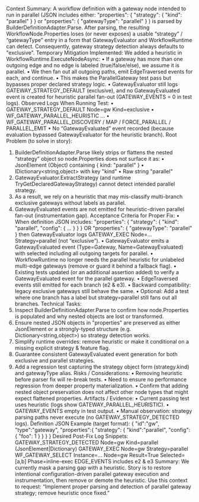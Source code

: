Context Summary: A workflow definition with a gateway node intended to run in parallel (JSON includes either: "properties": { "strategy": { "kind": "parallel" } } or "properties": { "gatewayType": "parallel" } ) is parsed by BuilderDefinitionAdapter.Parse. After parsing, the resulting WorkflowNode.Properties loses (or never exposes) a usable “strategy” / “gatewayType” entry in a form that GatewayEvaluator and WorkflowRuntime can detect. Consequently, gateway strategy detection always defaults to "exclusive".
Temporary Mitigation Implemented: We added a heuristic in WorkflowRuntime.ExecuteNodeAsync:
•	If a gateway has more than one outgoing edge and no edge is labeled (true/false/else), we assume it is parallel.
•	We then fan out all outgoing paths, emit EdgeTraversed events for each, and continue.
•	This makes the ParallelGateway test pass but bypasses proper declared strategy logic.
•	GatewayEvaluator still logs GATEWAY_STRATEGY_DEFAULT (exclusive), and no GatewayEvaluated event is created for heuristic parallel fan-out (GATEWAY_EVENTS = 0 in test logs).
Observed Logs When Running Test:
•	GATEWAY_STRATEGY_DEFAULT Node=gw Kind=exclusive
•	WF_GATEWAY_PARALLEL_HEURISTIC ...
•	WF_GATEWAY_PARALLEL_DISCOVERY / MAP / FORCE_PARALLEL / PARALLEL_EMIT
•	No “GatewayEvaluated” event recorded (because evaluation bypassed GatewayEvaluator for the heuristic branch).
Root Problem (to solve in story):
1.	BuilderDefinitionAdapter.Parse likely strips or flattens the nested “strategy” object so node.Properties does not surface it as:
•	JsonElement (Object) containing { kind: "parallel" }
•	IDictionary<string,object> with key "kind"
•	Raw string "parallel"
2.	GatewayEvaluator.ExtractStrategy (and runtime TryGetDeclaredGatewayStrategy) cannot detect intended parallel strategy.
3.	As a result, we rely on a heuristic that may mis-classify multi-branch exclusive gateways without labels as parallel.
4.	GatewayEvaluated events are not emitted for heuristic-driven parallel fan-out (instrumentation gap).
Acceptance Criteria for Proper Fix:
•	When definition JSON includes: "properties": { "strategy": { "kind": "parallel", "config": { ... } } } OR "properties": { "gatewayType": "parallel" } then GatewayEvaluator logs GATEWAY_EXEC Node=... Strategy=parallel (not “exclusive”).
•	GatewayEvaluator emits a GatewayEvaluated event (Type=Gateway, Name=GatewayEvaluated) with selected including all outgoing targets for parallel.
•	WorkflowRuntime no longer needs the parallel heuristic for unlabeled multi-edge gateways (remove or guard it behind a fallback flag).
•	Existing tests updated (or an additional assertion added) to verify a GatewayEvaluated event for the parallel gateway.
•	EdgeTraversed events still emitted for each branch (e2 & e3).
•	Backward compatibility: legacy exclusive gateways still behave the same.
•	Optional: Add a test where one branch has a label but strategy=parallel still fans out all branches.
Technical Tasks:
1.	Inspect BuilderDefinitionAdapter.Parse to confirm how node.Properties is populated and why nested objects are lost or transformed.
2.	Ensure nested JSON objects in "properties" are preserved as either JsonElement or a strongly-typed structure (e.g. Dictionary<string,object>) so strategy detection works.
3.	Simplify runtime overrides: remove heuristic or make it conditional on a missing explicit strategy & feature flag.
4.	Guarantee consistent GatewayEvaluated event generation for both exclusive and parallel strategies.
5.	Add a regression test capturing the strategy object form (strategy.kind) and gatewayType alias.
Risks / Considerations:
•	Removing heuristic before parser fix will re-break tests.
•	Need to ensure no performance regression from deeper property materialization.
•	Confirm that adding nested object preservation does not affect other node types that might expect flattened properties.
Artifacts / Evidence:
•	Current passing test uses heuristic (logs show GATEWAY_PARALLEL_HEURISTIC).
•	GATEWAY_EVENTS empty in test output.
•	Manual observation: strategy parsing paths never execute (no GATEWAY_STRATEGY_DETECTED logs).
Definition JSON Example (target format): { "id":"gw", "type":"gateway", "properties":{ "strategy": { "kind":"parallel", "config": { "foo": 1 } } } }
Desired Post-Fix Log Snippets: GATEWAY_STRATEGY_DETECTED Node=gw Kind=parallel (JsonElement|Dictionary) GATEWAY_EXEC Node=gw Strategy=parallel WF_GATEWAY_SELECT Instance=... Node=gw Result=True Selected=[a,b] Phase=inline-exec EDGE_EVENTS includes e2 & e3
Summary: We currently mask a parsing gap with a heuristic. Story is to restore intentional configuration-driven parallel gateway execution and instrumentation, then remove or demote the heuristic.
Use this context to request: “Implement proper parsing and detection of parallel gateway strategy; remove heuristic once fixed.”

